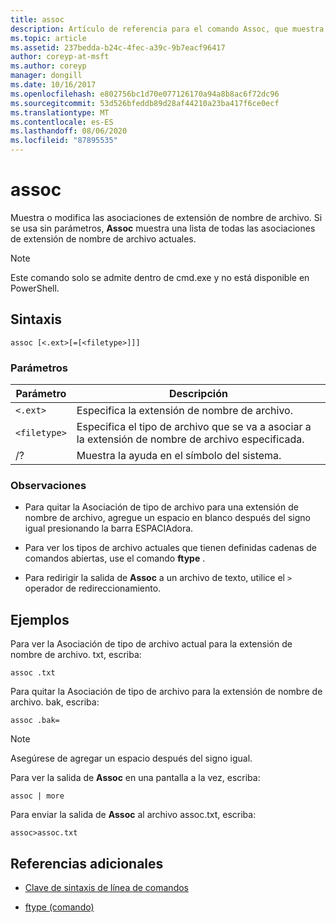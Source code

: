 ```yaml
---
title: assoc
description: Artículo de referencia para el comando Assoc, que muestra o modifica las asociaciones de la extensión de nombre de archivo.
ms.topic: article
ms.assetid: 237bedda-b24c-4fec-a39c-9b7eacf96417
author: coreyp-at-msft
ms.author: coreyp
manager: dongill
ms.date: 10/16/2017
ms.openlocfilehash: e802756bc1d70e077126170a94a8b8ac6f72dc96
ms.sourcegitcommit: 53d526bfeddb89d28af44210a23ba417f6ce0ecf
ms.translationtype: MT
ms.contentlocale: es-ES
ms.lasthandoff: 08/06/2020
ms.locfileid: "87895535"
---
```

# <a name="assoc"></a>assoc

Muestra o modifica las asociaciones de extensión de nombre de archivo. Si se usa sin parámetros, **Assoc** muestra una lista de todas las asociaciones de extensión de nombre de archivo actuales.

> [!NOTE]
> Este comando solo se admite dentro de cmd.exe y no está disponible en PowerShell.

## <a name="syntax"></a>Sintaxis

```
assoc [<.ext>[=[<filetype>]]]
```

### <a name="parameters"></a>Parámetros

| Parámetro | Descripción |
| --------- | ----------- |
| `<.ext>` | Especifica la extensión de nombre de archivo. |
| `<filetype>` | Especifica el tipo de archivo que se va a asociar a la extensión de nombre de archivo especificada. |
| /? | Muestra la ayuda en el símbolo del sistema. |

### <a name="remarks"></a>Observaciones

- Para quitar la Asociación de tipo de archivo para una extensión de nombre de archivo, agregue un espacio en blanco después del signo igual presionando la barra ESPACIAdora.

- Para ver los tipos de archivo actuales que tienen definidas cadenas de comandos abiertas, use el comando **ftype** .

- Para redirigir la salida de **Assoc** a un archivo de texto, utilice el `>` operador de redireccionamiento.

## <a name="examples"></a>Ejemplos

Para ver la Asociación de tipo de archivo actual para la extensión de nombre de archivo. txt, escriba:

```
assoc .txt
```

Para quitar la Asociación de tipo de archivo para la extensión de nombre de archivo. bak, escriba:

```
assoc .bak=
```

> [!NOTE]
> Asegúrese de agregar un espacio después del signo igual.

Para ver la salida de **Assoc** en una pantalla a la vez, escriba:

```
assoc | more
```

Para enviar la salida de **Assoc** al archivo assoc.txt, escriba:

```
assoc>assoc.txt
```

## <a name="additional-references"></a>Referencias adicionales

- [Clave de sintaxis de línea de comandos](command-line-syntax-key.md)

- [ftype (comando)](ftype.md)
